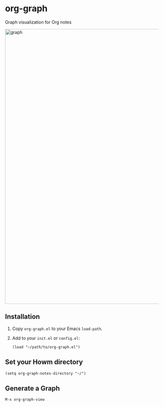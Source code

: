 # org-graph
Graph visualization for Org notes

<img width="1826" height="897" alt="graph" src="https://github.com/user-attachments/assets/14613469-d0d8-4001-b67c-d8fd223395ee" />


## Installation

1. Copy `org-graph.el` to your Emacs `load-path`.  
2. Add to your `init.el` or `config.el`:

   ```elisp
   (load "~/path/to/org-graph.el")

## Set your Howm directory 

```(setq org-graph-notes-directory "~/") ```

## Generate a Graph

```M-x org-graph-view```
